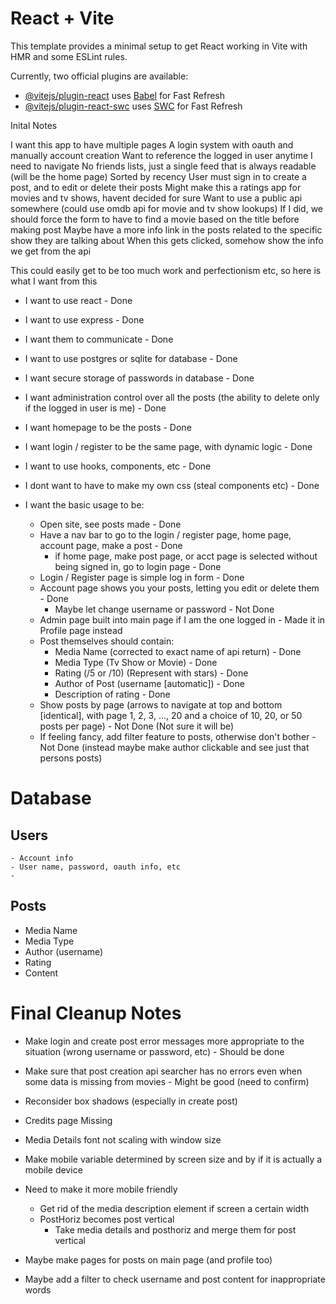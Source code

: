 # React + Vite

This template provides a minimal setup to get React working in Vite with HMR and some ESLint rules.

Currently, two official plugins are available:

- [@vitejs/plugin-react](https://github.com/vitejs/vite-plugin-react/blob/main/packages/plugin-react/README.md) uses [Babel](https://babeljs.io/) for Fast Refresh
- [@vitejs/plugin-react-swc](https://github.com/vitejs/vite-plugin-react-swc) uses [SWC](https://swc.rs/) for Fast Refresh

Inital Notes

I want this app to have multiple pages
A login system with oauth and manually account creation
Want to reference the logged in user anytime I need to navigate
No friends lists, just a single feed that is always readable (will be the home page)
Sorted by recency
User must sign in to create a post, and to edit or delete their posts
Might make this a ratings app for movies and tv shows, havent decided for sure
Want to use a public api somewhere (could use omdb api for movie and tv show lookups)
If I did, we should force the form to have to find a movie based on the title before making post
Maybe have a more info link in the posts related to the specific show they are talking about
When this gets clicked, somehow show the info we get from the api

This could easily get to be too much work and perfectionism etc, so here is what I want from this

- I want to use react - Done
- I want to use express - Done
- I want them to communicate - Done
- I want to use postgres or sqlite for database - Done
- I want secure storage of passwords in database - Done
- I want administration control over all the posts (the ability to delete only if the logged in user is me) - Done
- I want homepage to be the posts - Done
- I want login / register to be the same page, with dynamic logic - Done
- I want to use hooks, components, etc - Done
- I dont want to have to make my own css (steal components etc) - Done
- I want the basic usage to be:

  - Open site, see posts made - Done
  - Have a nav bar to go to the login / register page, home page, account page, make a post - Done
    - if home page, make post page, or acct page is selected without being signed in, go to login page - Done
  - Login / Register page is simple log in form - Done
  - Account page shows you your posts, letting you edit or delete them - Done
    - Maybe let change username or password - Not Done
  - Admin page built into main page if I am the one logged in - Made it in Profile page instead
  - Post themselves should contain:
    - Media Name (corrected to exact name of api return) - Done
    - Media Type (Tv Show or Movie) - Done
    - Rating (/5 or /10) (Represent with stars) - Done
    - Author of Post (username [automatic]) - Done
    - Description of rating - Done
  - Show posts by page (arrows to navigate at top and bottom [identical], with page 1, 2, 3, ..., 20 and a choice of 10, 20, or 50 posts per page) - Not Done (Not sure it will be)
  - If feeling fancy, add filter feature to posts, otherwise don't bother - Not Done (instead maybe make author clickable and see just that persons posts)

# Database

## Users

    - Account info
    - User name, password, oauth info, etc
    -

## Posts

- Media Name
- Media Type
- Author (username)
- Rating
- Content

# Final Cleanup Notes

- Make login and create post error messages more appropriate to the situation (wrong username or password, etc) - Should be done
- Make sure that post creation api searcher has no errors even when some data is missing from movies - Might be good (need to confirm)
- Reconsider box shadows (especially in create post)
- Credits page Missing
- Media Details font not scaling with window size
- Make mobile variable determined by screen size and by if it is actually a mobile device
- Need to make it more mobile friendly

  - Get rid of the media description element if screen a certain width
  - PostHoriz becomes post vertical
    - Take media details and posthoriz and merge them for post vertical

- Maybe make pages for posts on main page (and profile too)
- Maybe add a filter to check username and post content for inappropriate words

